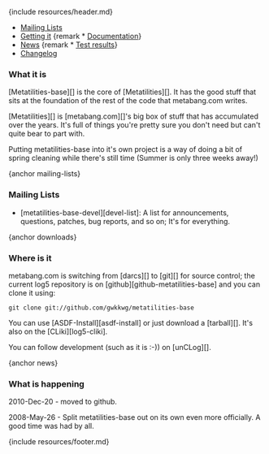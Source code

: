 {include resources/header.md}

<div class="contents">
<div class="system-links">

  * [Mailing Lists][3]
  * [Getting it][4]
{remark  * [Documentation][5]}
  * [News][6]
{remark  * [Test results][tr]}
  * [Changelog][7]

   [3]: #mailing-lists
   [4]: #downloads
   [5]: documentation/ "documentation link"
   [6]: #news
   [7]: changelog.html
   [tr]: test-report.html
   
</div>
<div class="system-description">

### What it is

[Metatilities-base][] is the core of [Metatilities][]. It
has the good stuff that sits at the foundation of the rest of
the code that metabang.com writes.

[Metatilities][] is [metabang.com][]'s big box of stuff that
has accumulated over the years. It's full of things you're 
pretty sure you don't need but can't quite bear to part with. 

Putting metatilities-base into it's own project is a way of
doing a bit of spring cleaning while there's still time
(Summer is only three weeks away!)

{anchor mailing-lists}

### Mailing Lists

  * [metatilities-base-devel][devel-list]: A list for
    announcements, questions, patches, bug reports, and so
    on; It's for everything.

{anchor downloads}

### Where is it

metabang.com is switching from [darcs][] to [git][]
for source control; the current log5 repository is on
[github][github-metatilities-base] and you can clone it using:

    git clone git://github.com/gwkkwg/metatilities-base

You can use [ASDF-Install][asdf-install] or just download a
[tarball][]. It's also on the [CLiki][log5-cliki].

You can follow development (such as it is :-)) on [unCLog][].

{anchor news}

### What is happening

2010-Dec-20 - moved to github.

2008-May-26 - Split metatilities-base out on its own even
more officially. A good time was had by all.

</div> </div>

{include resources/footer.md}

